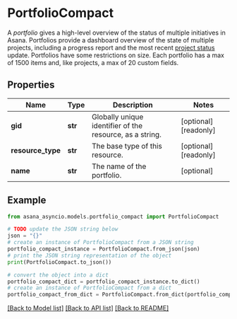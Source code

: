 # PortfolioCompact

A *portfolio* gives a high-level overview of the status of multiple initiatives in Asana. Portfolios provide a dashboard overview of the state of multiple projects, including a progress report and the most recent [project status](/reference/project-statuses) update. Portfolios have some restrictions on size. Each portfolio has a max of 1500 items and, like projects, a max of 20 custom fields.

## Properties

Name | Type | Description | Notes
------------ | ------------- | ------------- | -------------
**gid** | **str** | Globally unique identifier of the resource, as a string. | [optional] [readonly] 
**resource_type** | **str** | The base type of this resource. | [optional] [readonly] 
**name** | **str** | The name of the portfolio. | [optional] 

## Example

```python
from asana_asyncio.models.portfolio_compact import PortfolioCompact

# TODO update the JSON string below
json = "{}"
# create an instance of PortfolioCompact from a JSON string
portfolio_compact_instance = PortfolioCompact.from_json(json)
# print the JSON string representation of the object
print(PortfolioCompact.to_json())

# convert the object into a dict
portfolio_compact_dict = portfolio_compact_instance.to_dict()
# create an instance of PortfolioCompact from a dict
portfolio_compact_from_dict = PortfolioCompact.from_dict(portfolio_compact_dict)
```
[[Back to Model list]](../README.md#documentation-for-models) [[Back to API list]](../README.md#documentation-for-api-endpoints) [[Back to README]](../README.md)



